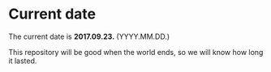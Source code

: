 # Current date

The current date is **2017.09.23.** (YYYY.MM.DD.)

This repository will be good when the world ends, so we will know how long it lasted.